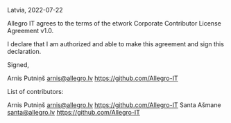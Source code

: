 Latvia, 2022-07-22

Allegro IT agrees to the terms of the etwork Corporate Contributor License
Agreement v1.0.

I declare that I am authorized and able to make this agreement and sign this
declaration.

Signed,

Arnis Putniņš arnis@allegro.lv https://github.com/Allegro-IT

List of contributors:

Arnis Putniņš arnis@allegro.lv https://github.com/Allegro-IT
Santa Ašmane santa@allegro.lv https://github.com/Allegro-IT

